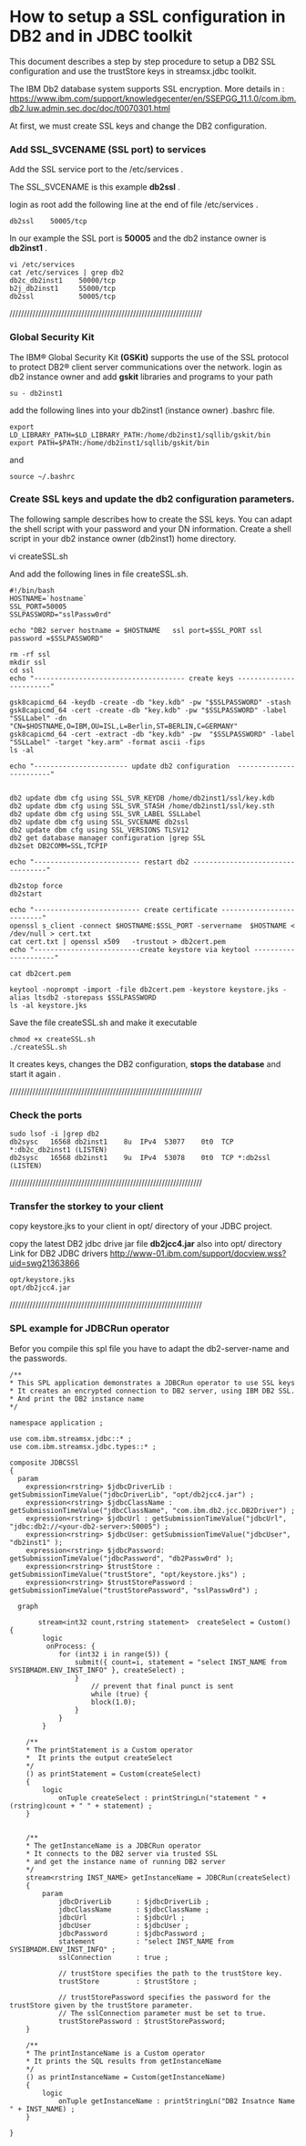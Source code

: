 # How to setup a SSL configuration in DB2 and in JDBC toolkit
This document describes a step by step procedure to setup a DB2 SSL configuration and use the trustStore keys in streamsx.jdbc toolkit.
    
The IBM Db2 database system supports SSL encryption.
More details in :
https://www.ibm.com/support/knowledgecenter/en/SSEPGG_11.1.0/com.ibm.db2.luw.admin.sec.doc/doc/t0070301.html

At first, we must create SSL keys and change the DB2 configuration.

### Add SSL_SVCENAME (SSL port) to services

Add the SSL service port to the /etc/services .

The SSL_SVCENAME is this example **db2ssl** . 

login as root add the following line at the end of file /etc/services .

    db2ssl    50005/tcp
In our example the SSL port is **50005** and the db2 instance owner is **db2inst1** .

    vi /etc/services  
    cat /etc/services | grep db2
    db2c_db2inst1    50000/tcp
    b2j_db2inst1     55000/tcp
    db2ssl           50005/tcp

///////////////////////////////////////////////////////////////////
### Global Security Kit
The IBM® Global Security Kit **(GSKit)** supports the use of the SSL protocol to protect DB2® client server communications over the network. 
login as db2 instance owner and add **gskit** libraries and programs to your path

    su - db2inst1
add the following lines into your db2inst1 (instance owner) .bashrc file.

    export LD_LIBRARY_PATH=$LD_LIBRARY_PATH:/home/db2inst1/sqllib/gskit/bin
    export PATH=$PATH:/home/db2inst1/sqllib/gskit/bin

and 
    
    source ~/.bashrc

### Create SSL keys and update the db2 configuration parameters.
The following sample describes how to create the SSL keys.
You can adapt the shell script with your password and your DN information.
Create a shell script in your db2 instance owner (db2inst1) home directory.

   vi createSSL.sh

And add the following lines in file createSSL.sh.
  

    #!/bin/bash
    HOSTNAME=`hostname`
    SSL_PORT=50005
    SSLPASSWORD="sslPassw0rd"

    echo "DB2 server hostname = $HOSTNAME   ssl port=$SSL_PORT ssl password =$SSLPASSWORD"

    rm -rf ssl
    mkdir ssl
    cd ssl
    echo "------------------------------------- create keys ------------------------"

    gsk8capicmd_64 -keydb -create -db "key.kdb" -pw "$SSLPASSWORD" -stash
    gsk8capicmd_64 -cert -create -db "key.kdb" -pw "$SSLPASSWORD" -label "SSLLabel" -dn "CN=$HOSTNAME,O=IBM,OU=ISL,L=Berlin,ST=BERLIN,C=GERMANY"
    gsk8capicmd_64 -cert -extract -db "key.kdb" -pw  "$SSLPASSWORD" -label "SSLLabel" -target "key.arm" -format ascii -fips
    ls -al

    echo "----------------------- update db2 configuration  ------------------------"


    db2 update dbm cfg using SSL_SVR_KEYDB /home/db2inst1/ssl/key.kdb
    db2 update dbm cfg using SSL_SVR_STASH /home/db2inst1/ssl/key.sth
    db2 update dbm cfg using SSL_SVR_LABEL SSLLabel
    db2 update dbm cfg using SSL_SVCENAME db2ssl
    db2 update dbm cfg using SSL_VERSIONS TLSV12
    db2 get database manager configuration |grep SSL
    db2set DB2COMM=SSL,TCPIP

    echo "-------------------------- restart db2 ----------------------------------"

    db2stop force
    db2start

    echo "-------------------------- create certificate --------------------------"
    openssl s_client -connect $HOSTNAME:$SSL_PORT -servername  $HOSTNAME < /dev/null > cert.txt
    cat cert.txt | openssl x509   -trustout > db2cert.pem
    echo "--------------------------create keystore via keytool ---------------------"

    cat db2cert.pem

    keytool -noprompt -import -file db2cert.pem -keystore keystore.jks -alias ltsdb2 -storepass $SSLPASSWORD
    ls -al keystore.jks

Save the file createSSL.sh and make it executable 

    chmod +x createSSL.sh
    ./createSSL.sh
It creates keys, changes the DB2 configuration, **stops the database** and start it again .


///////////////////////////////////////////////////////////////////
### Check the ports
    sudo lsof -i |grep db2
    db2sysc   16568 db2inst1    8u  IPv4  53077    0t0  TCP *:db2c_db2inst1 (LISTEN)
    db2sysc   16568 db2inst1    9u  IPv4  53078    0t0  TCP *:db2ssl (LISTEN)


///////////////////////////////////////////////////////////////////
### Transfer the storkey to your client
copy keystore.jks to your client in opt/ directory of your JDBC project.

copy the latest DB2 jdbc drive jar file **db2jcc4.jar** also into opt/ directory
Link for DB2 JDBC drivers
http://www-01.ibm.com/support/docview.wss?uid=swg21363866

    opt/keystore.jks 
    opt/db2jcc4.jar
   
 
///////////////////////////////////////////////////////////////////

### SPL example for JDBCRun operator
Befor you compile this spl file you have to adapt the db2-server-name and 
the passwords.

    /** 
    * This SPL application demonstrates a JDBCRun operator to use SSL keys
    * It creates an encrypted connection to DB2 server, using IBM DB2 SSL. 
    * And print the DB2 instance name 
    */ 

    namespace application ;

    use com.ibm.streamsx.jdbc::* ;
    use com.ibm.streamsx.jdbc.types::* ;

    composite JDBCSSl
    {
      param
        expression<rstring> $jdbcDriverLib : getSubmissionTimeValue("jdbcDriverLib", "opt/db2jcc4.jar") ;
        expression<rstring> $jdbcClassName : getSubmissionTimeValue("jdbcClassName", "com.ibm.db2.jcc.DB2Driver") ;
        expression<rstring> $jdbcUrl : getSubmissionTimeValue("jdbcUrl", "jdbc:db2://<your-db2-server>:50005") ;
        expression<rstring> $jdbcUser: getSubmissionTimeValue("jdbcUser", "db2inst1" );
        expression<rstring> $jdbcPassword: getSubmissionTimeValue("jdbcPassword", "db2Passw0rd" );
        expression<rstring> $trustStore : getSubmissionTimeValue("trustStore", "opt/keystore.jks") ;
        expression<rstring> $trustStorePassword : getSubmissionTimeValue("trustStorePassword", "sslPassw0rd") ;
        
      graph         
         
           stream<int32 count,rstring statement>  createSelect = Custom() {
            logic
             onProcess: {
                for (int32 i in range(5)) {
                    submit({ count=i, statement = "select INST_NAME from SYSIBMADM.ENV_INST_INFO" }, createSelect) ;
                    }
                        // prevent that final punct is sent
                        while (true) {
                        block(1.0);
                    }
                } 
            }

        /**
        * The printStatement is a Custom operator 
        *  It prints the output createSelect
        */
        () as printStatement = Custom(createSelect)
        {
            logic
                onTuple createSelect : printStringLn("statement " + (rstring)count + " " + statement) ;
        }

 
        /**
        * The getInstanceName is a JDBCRun operator 
        * It connects to the DB2 server via trusted SSL 
        * and get the instance name of running DB2 server
        */
        stream<rstring INST_NAME> getInstanceName = JDBCRun(createSelect)
        {
            param
                jdbcDriverLib      : $jdbcDriverLib ; 
                jdbcClassName      : $jdbcClassName ;
                jdbcUrl            : $jdbcUrl ; 
                jdbcUser           : $jdbcUser ;
                jdbcPassword       : $jdbcPassword ;
                statement          : "select INST_NAME from SYSIBMADM.ENV_INST_INFO" ;
                sslConnection      : true ;

                // trustStore specifies the path to the trustStore key. 
                trustStore         : $trustStore ;

                // trustStorePassword specifies the password for the trustStore given by the trustStore parameter. 
                // The sslConnection parameter must be set to true.
                trustStorePassword : $trustStorePassword;
        }

        /**
        * The printInstanceName is a Custom operator 
        * It prints the SQL results from getInstanceName
        */
        () as printInstanceName = Custom(getInstanceName)
        {
            logic
                onTuple getInstanceName : printStringLn("DB2 Insatnce Name " + INST_NAME) ;
        }

    }


    
    

